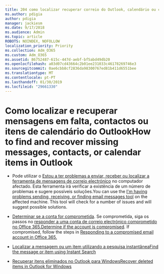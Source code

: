```yaml
---
title: 204 como localizar recuperar correio do Outlook, calendário ou contactos em falta ou em falta
ms.author: pdigia
author: pdigia
manager: jackiesm
ms.date: 9/17/2018
ms.audience: Admin
ms.topic: article
ROBOTS: NOINDEX, NOFOLLOW
localization_priority: Priority
ms.collection: Adm_O365
ms.custom: Adm_O365
ms.assetid: 86752487-615c-447d-aebf-bf5abd49db20
ms.openlocfilehash: a03d07cd43664c2b01ee231033c46178269746e3
ms.sourcegitcommit: 0ae6cbb8cf2836da98300767ed81b411d6551bee
ms.translationtype: MT
ms.contentlocale: pt-PT
ms.lasthandoff: 01/30/2019
ms.locfileid: "29661330"
---
```

# <a name="how-to-find-and-recover-missing-messages-contacts-or-calendar-items-in-outlook"></a><span data-ttu-id="231c2-102">Como localizar e recuperar mensagens em falta, contactos ou itens de calendário do Outlook</span><span class="sxs-lookup"><span data-stu-id="231c2-102">How to find and recover missing messages, contacts, or calendar items in Outlook</span></span>

- <span data-ttu-id="231c2-p101">Pode utilizar o [Estou a ter problemas a enviar, receber ou localizar a ferramenta de mensagens de correio electrónico](https://aka.ms/SaRA-OutlookSendReceive) no computador afectado. Esta ferramenta irá verificar a existência de um número de problemas e sugere possíveis soluções.</span><span class="sxs-lookup"><span data-stu-id="231c2-p101">You can use the [I'm having problems sending, receiving, or finding email messages tool](https://aka.ms/SaRA-OutlookSendReceive) on the affected machine. This tool will check for a number of issues and will suggest possible solutions.</span></span> 
    
- <span data-ttu-id="231c2-p102">[Determinar se a conta for comprometida](https://support.microsoft.com/help/2551603/how-to-determine-whether-your-office-365-account-has-been-compromised). Se comprometida, siga os passos no [responder a uma conta de correio electrónico comprometido no Office 365.](https://docs.microsoft.com/office365/enterprise/responding-to-a-compromised-email-account)</span><span class="sxs-lookup"><span data-stu-id="231c2-p102">[Determine if the account is compromised](https://support.microsoft.com/help/2551603/how-to-determine-whether-your-office-365-account-has-been-compromised). If compromised, follow the steps in [Responding to a compromised email account in Office 365.](https://docs.microsoft.com/office365/enterprise/responding-to-a-compromised-email-account)</span></span>
    
- [<span data-ttu-id="231c2-107">Localizar a mensagem ou um item utilizando a pesquisa instantânea</span><span class="sxs-lookup"><span data-stu-id="231c2-107">Find the message or item using Instant Search</span></span>](https://support.office.com/article/69748862-5976-47b9-98e8-ed179f1b9e4d)
    
- [<span data-ttu-id="231c2-108">Recuperar itens eliminados no Outlook para Windows</span><span class="sxs-lookup"><span data-stu-id="231c2-108">Recover deleted items in Outlook for Windows</span></span>](https://support.office.com/article/49e81f3c-c8f4-4426-a0b9-c0fd751d48ce)
    

